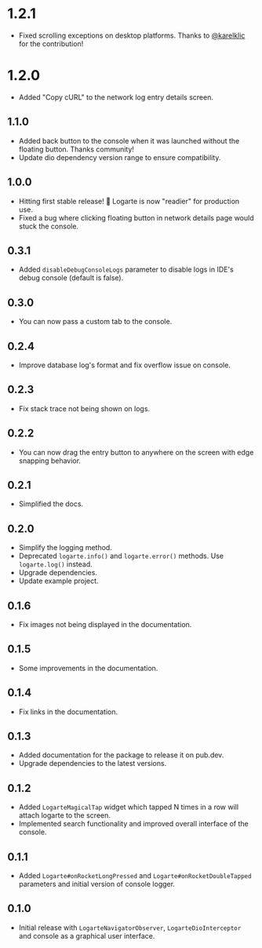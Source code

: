 # 1.2.1

* Fixed scrolling exceptions on desktop platforms. Thanks to [@karelklic](https://github.com/karelklic) for the contribution!

# 1.2.0

* Added "Copy cURL" to the network log entry details screen.

## 1.1.0

* Added back button to the console when it was launched without the floating button. Thanks community!
* Update dio dependency version range to ensure compatibility.

## 1.0.0

* Hitting first stable release! 🎉 Logarte is now "readier" for production use.
* Fixed a bug where clicking floating button in network details page would stuck the console.

## 0.3.1

* Added `disableDebugConsoleLogs` parameter to disable logs in IDE's debug console (default is false).

## 0.3.0

* You can now pass a custom tab to the console.

## 0.2.4

* Improve database log's format and fix overflow issue on console.

## 0.2.3

* Fix stack trace not being shown on logs.

## 0.2.2

* You can now drag the entry button to anywhere on the screen with edge snapping behavior.

## 0.2.1

* Simplified the docs.

## 0.2.0

* Simplify the logging method.
* Deprecated `logarte.info()` and `logarte.error()` methods. Use `logarte.log()` instead.
* Upgrade dependencies.
* Update example project.

## 0.1.6

* Fix images not being displayed in the documentation.

## 0.1.5

* Some improvements in the documentation.

## 0.1.4

* Fix links in the documentation.

## 0.1.3

* Added documentation for the package to release it on pub.dev.
* Upgrade dependencies to the latest versions.

## 0.1.2

* Added `LogarteMagicalTap` widget which tapped N times in a row will attach logarte to the screen.
* Implemented search functionality and improved overall interface of the console.

## 0.1.1

* Added `Logarte#onRocketLongPressed` and `Logarte#onRocketDoubleTapped` parameters and initial version of console logger.

## 0.1.0

* Initial release with `LogarteNavigatorObserver`, `LogarteDioInterceptor` and console as a graphical user interface.